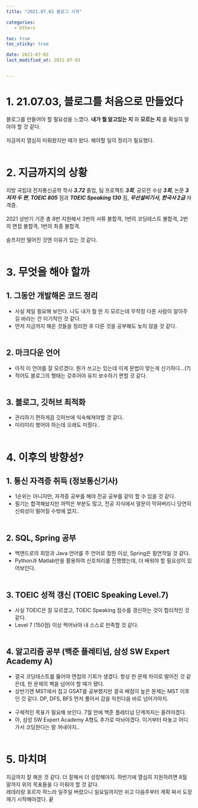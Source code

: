 ```yaml
---
title: "2021.07.02 블로그 시작"

categories:
   - Others

toc: true
toc_sticky: true

date: 2021-07-02
last_modified_at: 2021-07-03


---
```


# 1. __21.07.03__, 블로그를 처음으로 만들었다

블로그를 만들어야 할 필요성을 느꼈다. __내가 뭘 알고있는 지__ 와 __모르는 지__ 를 확실히 알아야 할 것 같다.<br/><br/>
지금까지 열심히 미뤄왔지만 때가 왔다.  해야할 일의 정리가 필요했다.
<br/><br/>

# 2. 지금까지의 상황
지방 국립대 전자통신공학 학사 ___3.72___ 졸업, 팀 프로젝트 ___3회___, 공모전 수상 ___3회___, 논문 ___3저자 두 편___, ___TOEIC 805___ 점과 ___TOEIC Speaking 130___ 점, ___무선설비기사, 한국사 2급___ 자격증.<br/><br/>
2021 상반기 기준 총 8번 지원해서 3번의 서류 불합격, 1번의 코딩테스트 불합격, 2번의 면접 불합격, 1번의 최종 불합격.<br/><br/>
슬프지만 떨어진 것엔 이유가 있는 것 같다.
<br/><br/>

# 3. 무엇을 해야 할까

## 1. 그동안 개발해온 코드 정리
 - 사실 제일 필요해 보인다. 나도 내가 뭘 한 지 모르는데 무작정 다른 사람이 알아주길 바라는 건 이기적인 것 같다.
 - 먼저 지금까지 해온 것들을 정리한 후 다른 것을 공부해도 늦지 않을 것 같다.
<br/><br/>
  
## 2. 마크다운 언어
 - 아직 이 언어를 잘 모르겠다. 뭔가 쓰고는 있는데 이게 문법이 맞는게 신기하다...(?)
 - 적어도 블로그의 형태는 갖추어야 유지 보수하기 편할 것 같다.
<br/><br/>

## 3. 블로그, 깃허브 최적화
 - 관리하기 편하게끔 깃허브에 익숙해져야할 것 같다.
 - 미리미리 했어야 하는데 오래도 미뤘다.. 
<br/><br/>

# 4. 이후의 방향성?
## 1. 통신 자격증 취득 (정보통신기사)
 - 1순위는 아니지만, 자격증 공부를 해야 전공 공부를 같이 할 수 있을 것 같다.
 - 필기는 합격해놨지만 까먹은 부분도 많고, 전공 지식에서 말문이 막혀버리니 당연히 신뢰성이 떨어질 수밖에 없지..
<br/><br/>

## 2. SQL, Spring 공부
 - 백앤드로의 희망과 Java 언어를 주 언어로 정한 이상, Spring은 필연적일 것 같다.
 - Python과 Matlab만을 활용하여 신호처리를 진행했는데, 더 배워야 할 필요성이 있어보인다.
<br/><br/>

## 3. TOEIC 성적 갱신 (TOEIC Speaking Level.7)
 - 사실 TOEIC은 잘 모르겠고, TOEIC Speaking 점수를 갱신하는 것이 합리적인 것 같다.
 - Level 7 (150점) 이상 찍어놔야 내 스스로 만족할 것 같다.
<br/><br/>

## 4. 알고리즘 공부 (백준 플레티넘, 삼성 SW Expert Academy A)
 - 결국 코딩테스트를 뚫어야 면접의 기회가 생겼다. 항상 한 문제 차이로 떨어진 것 같은데, 한 문제의 벽을 넘어야 할 때가 됐다.
 - 상반기엔 MST에서 접고 GSAT를 공부했지만 결국 배점이 높은 문제는 MST 이후인 것 같다. DP, DFS, BFS 먼저 풀어서 감을 익힌다음 바로 넘어가야지.
<br/><br/>
 - 구체적인 목표가 필요해 보인다. 7월 안에 백준 플레티넘 단계까지는 올려야겠다.
 - 아, 삼성 SW Expert Academy A형도 추가로 따놔야겠다. 이거부터 따놓고 어디가서 코딩한다는 말 꺼내야지..
<br/><br/>

# 5. 마치며
지금까지 잘 해온 것 같다. 더 잘해서 더 성장해야지. 하반기에 열심히 지원하려면 8월 말까지 위의 목표들을 다 이뤄야 할 것 같다.
<br/>
레데리랑 포르자 하느라 일주일 버렸으니 일요일까지만 쉬고 다음주부터 계획 짜서 도장깨기 시작해야겠다. 끝